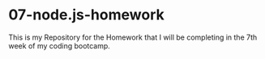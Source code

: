 # 07-node.js-homework
This is my Repository for the Homework that I will be completing in the 7th week of my coding bootcamp. 
